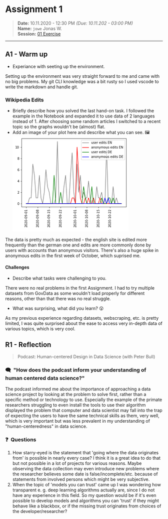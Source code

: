 # Assignment 1
> **Date:** 10.11.2020 - 12:30 PM *(Due: 10.11.202 - 03:00 PM)*  
> **Name:** `jowe` Jonas W.  
> **Session:** [01 Exercise](01_exercise)   
----

## A1 - Warm up

* Experiance with seeting up the environment.
  
Setting up the environment was very straight forward to me and came with no big problems. My git CLI knowledge was a bit rusty so I used vscode to write the markdown and handle git.

### Wikipedia Edits

* Briefly describe how you solved the last hand-on task.
I followed the example in the Notebook and expanded it to use data of 2 languages instead of 1. After choosing some random articles I switched to a recent topic so the graphs wouldn't be (almost) flat.
* Add an image of your plot here and describe what you can see. 🖼️
![](graph.png)

The data is pretty much as expected - the english site is edited more frequently than the german one and edits are more commonly done by users with accounts than anonymous visitors. There's also a huge spike in anonymous edits in the first week of October, which suprised me. 

#### Challenges
* Describe what tasks were challenging to you.

There were no real problems in the first Assignment. I had to try multiple datasets from GovData as some wouldn't load properly for different reasons, other than that there was no real struggle.
* What was surprising, what did you learn? 😮 
  
As my previous experience regarding datasets, webscraping, etc. is pretty limited, I was quite surprised about the ease to access very in-depth data of various topics, which is very cool.

## R1 - Reflection
> Podcast: Human-centered Design in Data Science (with Peter Bull)


### 🗨️&nbsp; "How does the podcast inform your understanding of human centered data science?"  
The podcast informed me about the importance of approaching a data science project by looking at the problem to solve first, rather than a specific method or technology to use. Especially the example of the primate researchers struggling to even install the tools to use their algorithm displayed the problem that computer and data scientist may fall into the trap of expecting the users to have the same technical skills as them, very well, which is very important but was less prevalent in my understanding of "human-centeredness" in data science.

### ❓&nbsp; Questions 
1. How starry-eyed is the statement that 'going where the data originates from' is possible in nearly every case? I think it is a great idea to do that but not possible in a lot of projects for various reasons. Maybe observing the data collection may even introduce new problems where the researcher believes some date is false/incomplete/etc. because of statements from involved persons which might be very subjective.
2. When the topic of 'models you can trust' came up I was wondering how transparent e. g. deep learning algorithms actually are, since I do not have any experience in this field. So my question would be if it's even possible to develop models and algorithms you can 'trust' if they might behave like a blackbox, or if the missing trust originates from choices of the developer/researcher?